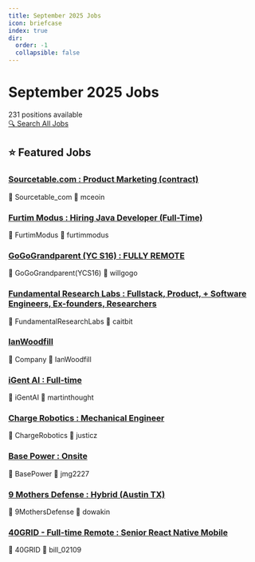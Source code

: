 ```yaml
---
title: September 2025 Jobs
icon: briefcase
index: true
dir:
  order: -1
  collapsible: false
---
```


# September 2025 Jobs

<div class="jobs-header">
  <div class="jobs-count">231 positions available</div>
  <a href="./all-jobs.html" class="search-all-button">🔍 Search All Jobs</a>
</div>

## ⭐ Featured Jobs

<div class="featured-jobs">
  <div class="featured-job">
    <h3><a href="/jobs/September-2025/mceoin-Sourcetable_com-ProductMarketing(contract)">Sourcetable.com : Product Marketing (contract)</a></h3>
    <div class="job-meta">
      <span class="company">🏢 Sourcetable_com</span>
      <span class="author">👤 mceoin</span>
    </div>
  </div>
  <div class="featured-job">
    <h3><a href="/jobs/September-2025/furtimmodus-FurtimModus-HiringJavaDeveloper(Full-Time)-NYC(HYBRID)">Furtim Modus : Hiring Java Developer (Full-Time)</a></h3>
    <div class="job-meta">
      <span class="company">🏢 FurtimModus</span>
      <span class="author">👤 furtimmodus</span>
    </div>
  </div>
  <div class="featured-job">
    <h3><a href="/jobs/September-2025/willgogo-GoGoGrandparent(YCS16)-FULLYREMOTE-Full-time-ESTtimezone">GoGoGrandparent (YC S16) : FULLY REMOTE</a></h3>
    <div class="job-meta">
      <span class="company">🏢 GoGoGrandparent(YCS16)</span>
      <span class="author">👤 willgogo</span>
    </div>
  </div>
  <div class="featured-job">
    <h3><a href="/jobs/September-2025/caitbit-FundamentalResearchLabs-Fullstack_Product_%2BSoftwareEngineers_Ex-founders_Researchers-Men">Fundamental Research Labs : Fullstack, Product, + Software Engineers, Ex-founders, Researchers</a></h3>
    <div class="job-meta">
      <span class="company">🏢 FundamentalResearchLabs</span>
      <span class="author">👤 caitbit</span>
    </div>
  </div>
  <div class="featured-job">
    <h3><a href="/jobs/September-2025/IanWoodfill">IanWoodfill</a></h3>
    <div class="job-meta">
      <span class="company">🏢 Company</span>
      <span class="author">👤 IanWoodfill</span>
    </div>
  </div>
  <div class="featured-job">
    <h3><a href="/jobs/September-2025/martinthought-iGentAI-Full-time">iGent AI : Full-time</a></h3>
    <div class="job-meta">
      <span class="company">🏢 iGentAI</span>
      <span class="author">👤 martinthought</span>
    </div>
  </div>
  <div class="featured-job">
    <h3><a href="/jobs/September-2025/justicz-ChargeRobotics-MechanicalEngineer-Full-time-SFBayArea">Charge Robotics : Mechanical Engineer</a></h3>
    <div class="job-meta">
      <span class="company">🏢 ChargeRobotics</span>
      <span class="author">👤 justicz</span>
    </div>
  </div>
  <div class="featured-job">
    <h3><a href="/jobs/September-2025/jmg2227-BasePower-Onsite-Austin-Full-time">Base Power : Onsite</a></h3>
    <div class="job-meta">
      <span class="company">🏢 BasePower</span>
      <span class="author">👤 jmg2227</span>
    </div>
  </div>
  <div class="featured-job">
    <h3><a href="/jobs/September-2025/dowakin-9MothersDefense-Hybrid(AustinTX)-Full-time">9 Mothers Defense : Hybrid (Austin TX)</a></h3>
    <div class="job-meta">
      <span class="company">🏢 9MothersDefense</span>
      <span class="author">👤 dowakin</span>
    </div>
  </div>
  <div class="featured-job">
    <h3><a href="/jobs/September-2025/bill_02109-40GRID-Full-timeRemote-SeniorReactNativeMobile-SeniorPythonDjangoOurmissionistoempow">40GRID - Full-time Remote : Senior React Native Mobile</a></h3>
    <div class="job-meta">
      <span class="company">🏢 40GRID</span>
      <span class="author">👤 bill_02109</span>
    </div>
  </div>
</div>
